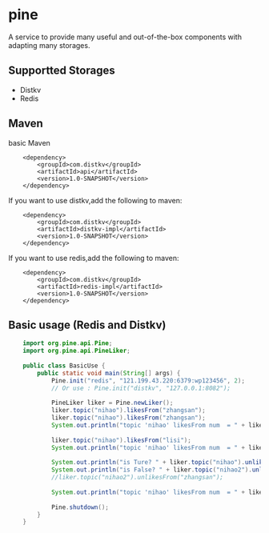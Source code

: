 # pine
A service to provide many useful and out-of-the-box components with adapting many storages.

## Supportted Storages
- Distkv
- Redis

## Maven
basic Maven

        <dependency>
            <groupId>com.distkv</groupId>
            <artifactId>api</artifactId>
            <version>1.0-SNAPSHOT</version>
        </dependency>
        
If you want to use distkv,add the following to maven:

        <dependency>
            <groupId>com.distkv</groupId>
            <artifactId>distkv-impl</artifactId>
            <version>1.0-SNAPSHOT</version>
        </dependency>
        
If you want to use redis,add the following to maven:

        <dependency>
            <groupId>com.distkv</groupId>
            <artifactId>redis-impl</artifactId>
            <version>1.0-SNAPSHOT</version>
        </dependency>


## Basic usage (Redis and Distkv) 
```Java
    import org.pine.api.Pine;
    import org.pine.api.PineLiker;
    
    public class BasicUse {
        public static void main(String[] args) {
            Pine.init("redis", "121.199.43.220:6379:wp123456", 2);
            // Or use : Pine.init("distkv", "127.0.0.1:8082");
    
            PineLiker liker = Pine.newLiker();
            liker.topic("nihao").likesFrom("zhangsan");
            liker.topic("nihao").likesFrom("zhangsan");
            System.out.println("topic 'nihao' likesFrom num  = " + liker.topic("nihao").count());
    
            liker.topic("nihao").likesFrom("lisi");
            System.out.println("topic 'nihao' likesFrom num  = " + liker.topic("nihao").count());
    
            System.out.println("is Ture? " + liker.topic("nihao").unlikesFrom("zhangsan"));
            System.out.println("is False? " + liker.topic("nihao2").unlikesFrom("zhangsan"));
            //liker.topic("nihao2").unlikesFrom("zhangsan");
    
            System.out.println("topic 'nihao' likesFrom num  = " + liker.topic("nihao").count());
    
            Pine.shutdown();
        }
    }
```